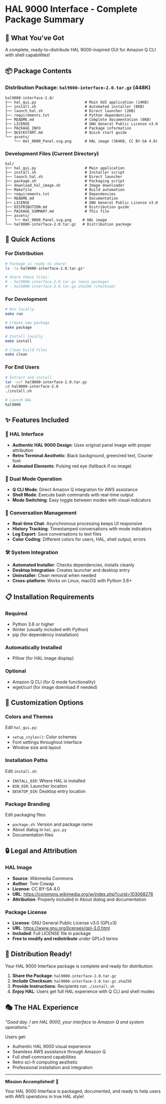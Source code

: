 # HAL 9000 Interface - Complete Package Summary

## 🚀 What You've Got

A complete, ready-to-distribute HAL 9000-inspired GUI for Amazon Q CLI with shell capabilities!

## 📦 Package Contents

### Distribution Package: `hal9000-interface-2.0.tar.gz` (448K)

```
hal9000-interface-2.0/
├── hal_gui.py                      # Main GUI application (14KB)
├── install.sh                      # Automated installer (8KB)
├── launch_hal.sh                   # Direct launcher (2KB)
├── requirements.txt                # Python dependencies
├── README.md                       # Complete documentation (8KB)
├── LICENSE                         # GNU General Public License v3.0
├── PACKAGE_INFO                    # Package information
├── QUICKSTART.md                   # Quick start guide
└── assets/
    └── Hal_9000_Panel.svg.png      # HAL image (364KB, CC BY-SA 4.0)
```

### Development Files (Current Directory)

```
hal/
├── hal_gui.py                      # Main application
├── install.sh                      # Installer script
├── launch_hal.sh                   # Direct launcher
├── package.sh                      # Packaging script
├── download_hal_image.sh           # Image downloader
├── Makefile                        # Build automation
├── requirements.txt                # Dependencies
├── README.md                       # Documentation
├── LICENSE                         # GNU General Public License v3.0
├── DISTRIBUTION.md                 # Distribution guide
├── PACKAGE_SUMMARY.md              # This file
├── assets/
│   └── Hal_9000_Panel.svg.png     # HAL image
└── hal9000-interface-2.0.tar.gz   # Distribution package
```

## 🎯 Quick Actions

### For Distribution
```bash
# Package is ready to share!
ls -la hal9000-interface-2.0.tar.gz*

# Share these files:
# - hal9000-interface-2.0.tar.gz (main package)
# - hal9000-interface-2.0.tar.gz.sha256 (checksum)
```

### For Development
```bash
# Run locally
make run

# Create new package
make package

# Install locally
make install

# Clean build files
make clean
```

### For End Users
```bash
# Extract and install
tar -xzf hal9000-interface-2.0.tar.gz
cd hal9000-interface-2.0
./install.sh

# Launch HAL
hal9000
```

## ✨ Features Included

### 🤖 HAL Interface
- **Authentic HAL 9000 Design**: Uses original panel image with proper attribution
- **Retro Terminal Aesthetic**: Black background, green/red text, Courier font
- **Animated Elements**: Pulsing red eye (fallback if no image)

### 🔧 Dual Mode Operation
- **Q CLI Mode**: Direct Amazon Q integration for AWS assistance
- **Shell Mode**: Execute bash commands with real-time output
- **Mode Switching**: Easy toggle between modes with visual indicators

### 💬 Conversation Management
- **Real-time Chat**: Asynchronous processing keeps UI responsive
- **History Tracking**: Timestamped conversations with mode indicators
- **Log Export**: Save conversations to text files
- **Color Coding**: Different colors for users, HAL, shell output, errors

### 🛠️ System Integration
- **Automated Installer**: Checks dependencies, installs cleanly
- **Desktop Integration**: Creates launcher and desktop entry
- **Uninstaller**: Clean removal when needed
- **Cross-platform**: Works on Linux, macOS with Python 3.6+

## 📋 Installation Requirements

### Required
- Python 3.6 or higher
- tkinter (usually included with Python)
- pip (for dependency installation)

### Automatically Installed
- Pillow (for HAL image display)

### Optional
- Amazon Q CLI (for Q mode functionality)
- wget/curl (for image download if needed)

## 🎨 Customization Options

### Colors and Themes
Edit `hal_gui.py`:
- `setup_styles()`: Color schemes
- Font settings throughout interface
- Window size and layout

### Installation Paths
Edit `install.sh`:
- `INSTALL_DIR`: Where HAL is installed
- `BIN_DIR`: Launcher location
- `DESKTOP_DIR`: Desktop entry location

### Package Branding
Edit packaging files:
- `package.sh`: Version and package name
- About dialog in `hal_gui.py`
- Documentation files

## 🔒 Legal and Attribution

### HAL Image
- **Source**: Wikimedia Commons
- **Author**: Tom Cowap
- **License**: CC BY-SA 4.0
- **URL**: https://commons.wikimedia.org/w/index.php?curid=103068276
- **Attribution**: Properly included in About dialog and documentation

### Package License
- **License**: GNU General Public License v3.0 (GPLv3)
- **URL**: https://www.gnu.org/licenses/gpl-3.0.html
- **Included**: Full LICENSE file in package
- **Free to modify and redistribute** under GPLv3 terms

## 🚀 Distribution Ready!

Your HAL 9000 Interface package is complete and ready for distribution:

1. **Share the Package**: `hal9000-interface-2.0.tar.gz`
2. **Include Checksum**: `hal9000-interface-2.0.tar.gz.sha256`
3. **Provide Instructions**: Recipients run `./install.sh`
4. **Enjoy HAL**: Users get full HAL experience with Q CLI and shell modes

## 🎭 The HAL Experience

*"Good day. I am HAL 9000, your interface to Amazon Q and system operations."*

Users get:
- Authentic HAL 9000 visual experience
- Seamless AWS assistance through Amazon Q
- Full shell command capabilities
- Retro sci-fi computing aesthetic
- Professional installation and integration

---

**Mission Accomplished!** 🎯

Your HAL 9000 Interface is packaged, documented, and ready to help users with AWS operations in true HAL style!
